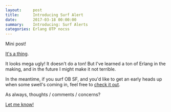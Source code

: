 ```yaml
---
layout:     post
title:      Introducing Surf Alert
date:       2017-03-18 00:00:00
summary:    Introducing: Surf Alerts
categories: Erlang OTP nocss
---
```


Mini post!

[It's a thing](https://github.com/RandomSeeded/surf_alert).

It looks mega ugly! It doesn't do a ton! But I've learned a ton of Erlang in the making, and in the future I might make it not terrible.

In the meantime, if you surf OB SF, and you'd like to get an early heads up when some swell's coming in, feel free to [check it out](/projects/surf_alert/).

As always, thoughts / comments / concerns?

[Let me know!](/blog/contact)

